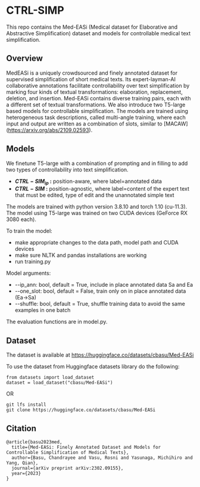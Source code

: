 # CTRL-SIMP

This repo contains the Med-EASi (Medical dataset for Elaborative and Abstractive
Simplification) dataset and models for controllable medical text simplification. 

## Overview
MedEASi is a uniquely crowdsourced and finely annotated dataset for supervised simplification of short medical
texts. Its expert-layman-AI collaborative annotations facilitate controllability over text simplification by marking four
kinds of textual transformations: elaboration, replacement, deletion, and insertion. Med-EASi contains diverse training pairs, each with a different set of textual transformations. We also introduce two T5-large based models for controllable simplification. The models are trained using heterogeneous task descriptions, called multi-angle training, where each input and output are written as a combination of slots, similar to [MACAW] (https://arxiv.org/abs/2109.02593). 

## Models
We finetune T5-large with a combination of prompting and in filling to add two types of controllability into text simplification. 
- **$CTRL-SIM_{ip}$ :** position-aware, where label=annotated data
- **$CTRL-SIM$ :** position-agnostic, where label=content of the expert text that must be edited, type of edit and the unannotated simple text

The models are trained with python version 3.8.10 and torch 1.10 (cu-11.3). The model using T5-large was trained on two CUDA devices (GeForce RX 3080 each).

To train the model:
* make appropriate changes to the data path, model path and CUDA devices
* make sure NLTK and pandas installations are working
* run training.py 

Model arguments:
* --ip_ann: bool, default = True, include in place annotated data Sa and Ea
* --one_slot: bool, default = False, train only on in place annotated data (Ea->Sa)
* --shuffle: bool, default = True, shuffle training data to avoid the same examples in one batch

The evaluation functions are in model.py.

## Dataset
The dataset is available at https://huggingface.co/datasets/cbasu/Med-EASi

To use the dataset from Huggingface datasets library do the following:

```
from datasets import load_dataset
dataset = load_dataset("cbasu/Med-EASi")
```

OR

```
git lfs install
git clone https://huggingface.co/datasets/cbasu/Med-EASi
```

## Citation
```
@article{basu2023med,
  title={Med-EASi: Finely Annotated Dataset and Models for Controllable Simplification of Medical Texts},
  author={Basu, Chandrayee and Vasu, Rosni and Yasunaga, Michihiro and Yang, Qian},
  journal={arXiv preprint arXiv:2302.09155},
  year={2023}
}
```

